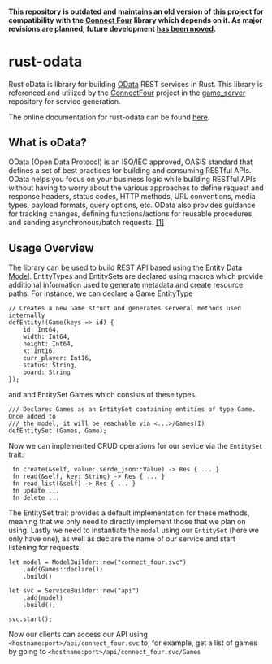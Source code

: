 #### This repository is outdated and maintains an old version of this project for compatibility with the [Connect Four][CONNECTFOUR] library which depends on it. As major revisions are planned, future development [has been moved](https://github.com/mmgeorge/odata-rs). 

# rust-odata
Rust oData is library for building [OData][ODATA] REST services in Rust.
This library is referenced and utilized by the [ConnectFour][CONNECTFOUR] project in the [game_server][GSERVE] repository for service generation.

The online documentation for rust-odata can be found [here][DOC]. 

## What is oData? 
OData (Open Data Protocol) is an ISO/IEC approved, OASIS standard that defines a set of best practices for building and consuming RESTful APIs. OData helps you focus on your business logic while building RESTful APIs without having to worry about the various approaches to define request and response headers, status codes, HTTP methods, URL conventions, media types, payload formats, query options, etc. OData also provides guidance for tracking changes, defining functions/actions for reusable procedures, and sending asynchronous/batch requests. [[1]][ODATA]

## Usage Overview 
The library can be used to build REST API based using the [Entity Data Model][EDM]. EntityTypes and EntitySets are declared using macros which provide additional information used to generate metadata and create resource paths. For instance, we can declare a Game EntityType
```
// Creates a new Game struct and generates serveral methods used internally
defEntity!(Game(keys => id) {
    id: Int64,
    width: Int64,
    height: Int64,
    k: Int16,
    curr_player: Int16,
    status: String,
    board: String
});
```
and and EntitySet Games which consists of these types. 
```
/// Declares Games as an EntitySet containing entities of type Game. Once added to
/// the model, it will be reachable via <...>/Games(I) 
defEntitySet!(Games, Game);
```
Now we can implemented CRUD operations for our sevice via the `EntitySet` trait:
```
 fn create(&self, value: serde_json::Value) -> Res { ... } 
 fn read(&self, key: String) -> Res { ... } 
 fn read_list(&self) -> Res { ... } 
 fn update ...
 fn delete ...
```
The EntitySet trait provides a default implementation for these methods, meaning that we only need to directly implement those that we plan on using. Lastly we need to instantiate the `model` using our `EntitySet` (here we only have one), as well as declare the name of our service and start listening for requests. 
```
let model = ModelBuilder::new("connect_four.svc")
    .add(Games::declare())
    .build()
    
let svc = ServiceBuilder::new("api")
    .add(model)
    .build();

svc.start();
```
Now our clients can access our API using `<hostname:port>/api/connect_four.svc` to, for example, get a list of games by going to `<hostname:port>/api/connect_four.svc/Games`

[EDM]: https://msdn.microsoft.com/en-us/library/ee382825(v=vs.110).aspx
[GSERVE]: https://github.com/mmgeorge/game_server
[ODATA]: http://www.odata.org
[DOC]: https://mmgeorge.github.io/rust-odata/rust_odata/
[CONNECTFOUR]: https://github.com/eecs395rust/ConnectFour
